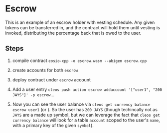 # Escrow

This is an example of an escrow holder with vesting schedule. Any given tokens can be transferred in,
and the contract will hold them until vesting is invoked, distributing the percentage back that is owed to the user.

## Steps

1. compile contract `eosio-cpp -o escrow.wasm --abigen escrow.cpp`

1. create accounts for both `escrow`

1. deploy contract under `escrow` account

1. Add a user entry `cleos push action escrow addaccount '["user1", "200 JAYS"]' -p escrow`...

1. Now you can see the user balance via `cleos get currency balance escrow user1` (or ). So the user has `200 JAYS` (though techincally not as `JAYS` are a made up symbol, but we can leverage the fact that `cleos get currency balance` will look for a table `account` scoped to the user's `name`, with a primary key of the given `symbol`).
